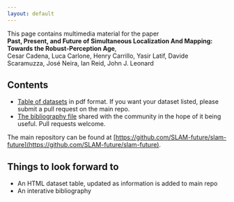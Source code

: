 ```yaml
---
layout: default
---
```


This page contains multimedia material for the paper  
**Past, Present, and Future of Simultaneous Localization And Mapping: Towards the Robust-Perception Age**,  
Cesar Cadena, Luca Carlone, Henry Carrillo, Yasir Latif, Davide Scaramuzza, José Neira, Ian Reid, John J. Leonard

## Contents

* [Table of datasets](https://github.com/SLAM-future/slam-future/blob/master/datasets/dataset_table.pdf) in pdf format. If you want your dataset listed, please submit a pull request on the main repo.
* [The bibliography file](https://github.com/SLAM-future/slam-future/blob/master/bibliography/slam.bib) shared with the community in the hope of it being useful. Pull requests welcome.

The main repository can be found at  [https://github.com/SLAM-future/slam-future](https://github.com/SLAM-future/slam-future).

## Things to look forward to

* An HTML dataset table, updated as information is added to main repo
* An interative bibliography
